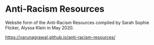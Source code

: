 # Anti-Racism Resources

Website form of the Anti-Racism Resources compiled by Sarah Sophie Flicker, Alyssa Klein in May 2020.

https://varunagrawal.github.io/anti-racism-resources/
